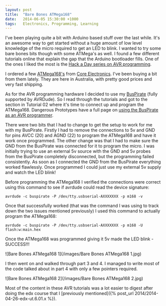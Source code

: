 ```yaml
---
layout: post
title:  "Bare Bones ATMega168"
date:   2014-06-05 15:30:00 +1000
tags:   Electronics, Programming, Learning
---
```


I've been playing quite a bit with Arduino based stuff over the last while.  It's an awesome way to get started without a huge amount of low level knowledge of the micro required to get an LED to blink.  I wanted to try some bare bones bits though with some ATMega's as well.   I found a few different tutorials online that explain the gap that the Arduino bootloader fills.  One of the ones I liked the most is the [Hack a Day series on AVR programming](http://hackaday.com/2010/10/23/avr-programming-introduction/).

I ordered a few [ATMega168's](https://core-electronics.com.au/store/index.php/atmega168-atmel-avr-microcontroller.html/?acc=34173cb38f07f89ddbebc2ac9128303f) from [Core Electronics](https://core-electronics.com.au/store/index.php?acc=34173cb38f07f89ddbebc2ac9128303f).  I've been buying a bit from them lately.  They are here in Australia, with pretty good prices and very fast shipping.

As for the AVR programming hardware I decided to use my [BusPirate](http://dangerousprototypes.com/docs/Bus_Pirate) (fully supported by AVRDude).
So I read through the tutorials and got to the section in Tutorial 02 where it's time to connect up and program the ATMega168.  Dangerous Prototypes have a full page on [using the BusPirate as an AVR programmer](http://dangerousprototypes.com/docs/Bus_Pirate_AVR_Programming).

There were two bits that I had to change to get the setup to work for me with my BusPirate.  Firstly I had to remove the connections to 5v and GND for pins AVCC (20) and AGND (22) to program the ATMega168 and have it work once programmed.  The other change was that I had to make sure the GND from the BusPirate was connected for it to program the micro.  I was initially trying to use an external 5v source with the GND and 5v probes from the BusPirate completely disconnected, but the programming failed consistently.  As soon as I connected the GND from the BusPirate everything worked flawlessly.  Once programmed I could just use my external 5v supply and watch the LED blink!

Before programming the ATMega168 I verified the connections were correct using this command to see if avrdude could read the device signature:

`avrdude -c buspirate -P /dev/tty.usbserial-AXXXXXXX -p m168 -v`

Once that successfully worked (that was the command I was using to track down the two issues mentioned previously) I used this command to actually program the ATMega168:

`avrdude -c buspirate -P /dev/tty.usbserial-AXXXXXXX -p m168 -U flash:w:main.hex`

Once the ATMega168 was programmed giving it 5v made the LED blink - SUCCESS!!!

![Bare Bones ATMega168 1](/images/Bare Bones ATMega168 1.jpg)

I then went on and walked through part 3 and 4.  I managed to write most of the code talked about in part 4 with only a few pointers required.

![Bare Bones ATMega168 2](/images/Bare Bones ATMega168 2.jpg)

Most of the content in these AVR tutorials was a lot easier to digest after doing the edx course that I [previously mentioned]({% post_url 2014/2014-04-26-edx-ut.6.01.x %}).  